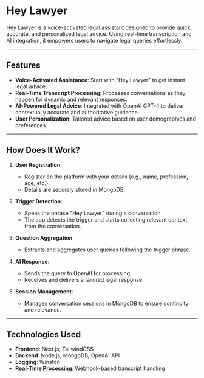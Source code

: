 # Hey Lawyer

Hey Lawyer is a voice-activated legal assistant designed to provide quick, accurate, and personalized legal advice. Using real-time transcription and AI integration, it empowers users to navigate legal queries effortlessly.

---

## Features

- **Voice-Activated Assistance**: Start with "Hey Lawyer" to get instant legal advice.
- **Real-Time Transcript Processing**: Processes conversations as they happen for dynamic and relevant responses.
- **AI-Powered Legal Advice**: Integrated with OpenAI GPT-4 to deliver contextually accurate and authoritative guidance.
- **User Personalization**: Tailored advice based on user demographics and preferences.

---

## How Does It Work?

1. **User Registration**: 
   - Register on the platform with your details (e.g., name, profession, age, etc.).
   - Details are securely stored in MongoDB.

2. **Trigger Detection**: 
   - Speak the phrase "Hey Lawyer" during a conversation.
   - The app detects the trigger and starts collecting relevant context from the conversation.

3. **Question Aggregation**:
   - Extracts and aggregates user queries following the trigger phrase.

4. **AI Response**:
   - Sends the query to OpenAI for processing.
   - Receives and delivers a tailored legal response.

5. **Session Management**:
   - Manages conversation sessions in MongoDB to ensure continuity and relevance.

---

## Technologies Used

- **Frontend**: Next.js, TailwindCSS
- **Backend**: Node.js, MongoDB, OpenAI API
- **Logging**: Winston
- **Real-Time Processing**: Webhook-based transcript handling
